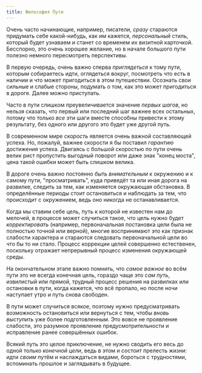 ```yaml
---
title: Философия Пути
---
```


Очень часто начинающие, например, писатели, *сразу* стараются
придумать себе какой-нибудь, как им кажется, *персональный* стиль,
который будет узнаваем и станет со временем их визитной карточкой.
Бесспорно, это очень хорошее желание, но в начале большого пути
полезно немного пересмотреть перспективы.

В первую очередь, очень важно сперва *приглядеться* к тому пути,
которым собираетесь идти, оглядеться вокруг, посмотреть что есть в
наличии и что может пригодиться в этом путешествии.  Осознать свои
сильные и слабые стороны, подумать о том, как это может пригодиться в
дороге.  Далее можно приступать.

Часто в пути слишком преувеличивается значение *первых шагов*, но
нельзя сказать, что первый или последний шаг важнее всех остальных,
потому что только *все* эти шаги вместе способны привести к этому
результату, без одного или другого это будет уже другой путь.

В современном мире *скорость* является очень важной составляющей
успеха.  Но, пожалуй, важнее скорости я бы поставил *гарантию*
достижения успеха.  Двигаясь с большой скоростью по пути очень велик
рист пропустить выгодный поворот или даже знак "конец моста", цена
такой ошибки может быть слишком велика.

В дороге очень важно постоянно *быть внимательным* к окружению и к
самому пути, "просматривать", куда приведёт та или иная дорога на
развилке, следить за тем, как изменяется окружающая обстановка.  В
определённые периоды стоит остановиться и наблюдать за тем, что
происходит с окружением, ведь оно никогда не останавливается.

Когда мы ставим себе цель, путь к которой не известен нам до мелочей,
в процессе может случиться такое, что цель нужно будет
*корректировать* (например, первоначальная постановка цели была не
полностью точной или верной), многие воспринимают это как признак
слабости характера и стараются следовать первоначальной цели во что бы
то ни стало.  Процесс коррекции целей совершенно естественен,
поскольку отражает непрерывный процесс изменения окружающей среды.

На окончательном этапе важно помнить, что *самое важное* во всём пути
это не всегда конечная цель, гораздо чаще это *сам путь*, извилистый
или прямой, трудный процесс решения на развилках или остановки в пути,
когда кажется, что всё пропало, но после ночи наступает утро и путь
снова свободен.

В пути может случиться всякое, поэтому нужно предусматривать
возможность остановиться или вернуться с тем, чтобы *вновь выступить*
уже более подготовленным.  Это вовсе не проявление слабости, это
разумное проявление предусмотрительности и исправление ранее
совершённых ошибок.

Всякий путь это целое приключение, не нужно сводить его весь до одной
только *конечной цели*, ведь в этом и состоит прелесть жизни: идти
*своим* путём и наслаждаться видами, бороться с трудностями,
вспоминать прошлое и заглядывать в будущее.
